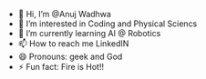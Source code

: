- 👋 Hi, I’m @Anuj Wadhwa
- 👀 I’m interested in Coding and Physical Sciencs
- 🌱 I’m currently learning AI @ Robotics
- 📫 How to reach me LinkedIN
- 😄 Pronouns: geek and God
- ⚡ Fun fact: Fire is Hot!!

<!---
AnujWillMakeAI/AnujWillMakeAI is a ✨ special ✨ repository because its `README.md` (this file) appears on your GitHub profile.
You can click the Preview link to take a look at your changes.
--->
